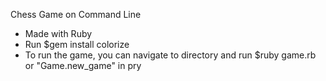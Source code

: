 Chess Game on Command Line
- Made with Ruby
- Run $gem install colorize
- To run the game, you can navigate to directory and run $ruby game.rb or "Game.new_game" in pry
